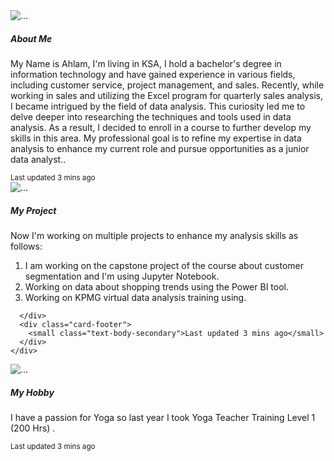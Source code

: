 <div class="row row-cols-1 row-cols-md-3 g-4">
  <div class="col">
    <div class="card h-100">
      <img src="https://st2.depositphotos.com/1032577/5312/i/380/depositphotos_53128333-stock-photo-about-me-sign.jpg" class="card-img-top" alt="...">
      <div class="card-body">
        <h5 class="card-title">About Me</h5>
        <p class="card-text">My Name is Ahlam, I'm living in KSA,
I hold a bachelor's degree in information technology and have gained experience in various fields, including customer service, project management, and sales. Recently, while working in sales and utilizing the Excel program for quarterly sales analysis, I became intrigued by the field of data analysis. This curiosity led me to delve deeper into researching the techniques and tools used in data analysis. As a result, I decided to enroll in a course to further develop my skills in this area. My professional goal is to refine my expertise in data analysis to enhance my current role and pursue opportunities as a junior data analyst..</p>
      </div>
      <div class="card-footer">
        <small class="text-body-secondary">Last updated 3 mins ago</small>
      </div>
    </div>
  </div>
  <div class="col">
    <div class="card h-100">
      <img src="https://st5.depositphotos.com/4805703/64592/i/380/depositphotos_645926998-stock-photo-programmer-writes-program-python-male.jpg" class="card-img-top" alt="...">
      <div class="card-body">
        <h5 class="card-title">My Project</h5>
        <p class="card-text">Now I'm working on multiple projects to enhance my analysis skills as follows: </p>
        <ol>
         <li> I am working on the capstone project of the course about customer segmentation and I'm using Jupyter Notebook.
</li>
         <li>Working on data about shopping trends using the Power BI tool.</li>
         <li>Working on KPMG virtual data analysis training using.</li>
</ol>

      </div>
      <div class="card-footer">
        <small class="text-body-secondary">Last updated 3 mins ago</small>
      </div>
    </div>
  </div>
  <div class="col">
    <div class="card h-100">
      <img src="https://st.depositphotos.com/1752627/2095/i/380/depositphotos_20952347-stock-photo-sunset-yoga-woman-on-sea.jpg" class="card-img-top" alt="...">
      <div class="card-body">
        <h5 class="card-title">My Hobby</h5>
        <p class="card-text">I have a passion for Yoga so last year I took Yoga Teacher Training Level 1 (200 Hrs) .</p>
      </div>
      <div class="card-footer">
        <small class="text-body-secondary">Last updated 3 mins ago</small>
      </div>
    </div>
  </div>
</div>
